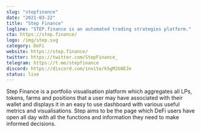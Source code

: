 ```yaml
---
slug: "stepfinance"
date: "2021-03-22"
title: "Step Finance"
logline: "STEP.finance is an automated trading strategies platform."
cta: https://step.finance/
logo: /img/step.svg
category: DeFi
website: https://step.finance/
twitter: https://twitter.com/StepFinance_
telegram: https://t.me/stepfinance
discord: https://discord.com/invite/k5gMJUAEJe 
status: live
---
```


Step Finance is a portfolio visualisation platform which aggregates all LPs, tokens, farms and positions that a user may have associated with their wallet and displays it in an easy to use dashboard with various useful metrics and visualisations. Step aims to be the page which DeFi users have open all day with all the functions and information they need to make informed decisions.
